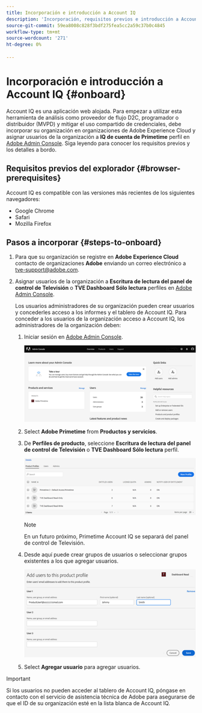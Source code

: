 ```yaml
---
title: Incorporación e introducción a Account IQ
description: 'Incorporación, requisitos previos e introducción a Account IQ. '
source-git-commit: 59ea8008c828f3bdf275fea5cc2a59c37b0c4845
workflow-type: tm+mt
source-wordcount: '271'
ht-degree: 0%

---
```



# Incorporación e introducción a Account IQ {#onboard}

Account IQ es una aplicación web alojada. Para empezar a utilizar esta herramienta de análisis como proveedor de flujo D2C, programador o distribuidor (MVPD) y mitigar el uso compartido de credenciales, debe incorporar su organización en organizaciones de Adobe Experience Cloud y asignar usuarios de la organización a **IQ de cuenta de Primetime** perfil en [Adobe Admin Console](https://adminconsole.adobe.com/). Siga leyendo para conocer los requisitos previos y los detalles a bordo.

## Requisitos previos del explorador {#browser-prerequisites}

Account IQ es compatible con las versiones más recientes de los siguientes navegadores:

* Google Chrome
* Safari
* Mozilla Firefox

## Pasos a incorporar {#steps-to-onboard}

1. Para que su organización se registre en **Adobe Experience Cloud** contacto de organizaciones **Adobe** enviando un correo electrónico a tve-support@adobe.com.

1. Asignar usuarios de la organización a **Escritura de lectura del panel de control de Televisión** o **TVE Dashboard Sólo lectura** perfiles en [Adobe Admin Console](https://adminconsole.adobe.com/).

   Los usuarios administradores de su organización pueden crear usuarios y concederles acceso a los informes y el tablero de Account IQ. Para conceder a los usuarios de la organización acceso a Account IQ, los administradores de la organización deben:

   1. Iniciar sesión en [Adobe Admin Console](https://adminconsole.adobe.com/).


      ![](assets/admin-console.png)

   1. Select **Adobe Primetime** from **Productos y servicios**.

   1. De **Perfiles de producto**, seleccione **Escritura de lectura del panel de control de Televisión** o **TVE Dashboard Sólo lectura** perfil.

      ![](assets/product-profiles.png)

      >[!NOTE]
      >
      >En un futuro próximo, Primetime Account IQ se separará del panel de control de Televisión.

   1. Desde aquí puede crear grupos de usuarios o seleccionar grupos existentes a los que agregar usuarios.

      ![](assets/add-users-2profile.png)

   1. Select **Agregar usuario** para agregar usuarios.

>[!IMPORTANT]
>
>Si los usuarios no pueden acceder al tablero de Account IQ, póngase en contacto con el servicio de asistencia técnica de Adobe para asegurarse de que el ID de su organización esté en la lista blanca de Account IQ.


